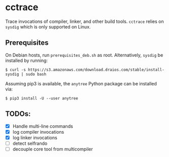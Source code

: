 # cctrace
Trace invocations of compiler, linker, and other build tools.  `cctrace` relies on `sysdig` which is only supported on Linux.

## Prerequisites

On Debian hosts, run `prerequisites_deb.sh` as root. Alternatively, `sysdig` be installed by running: 

    $ curl -s https://s3.amazonaws.com/download.draios.com/stable/install-sysdig | sudo bash

Assuming pip3 is available, the `anytree` Python package can be installed via:

    $ pip3 install -U --user anytree

## TODOs:

- [x] Handle multi-line commands 
- [x] log compiler invocations
- [x] log linker invocations
- [ ] detect selfrando
- [ ] decouple core tool from multicompiler